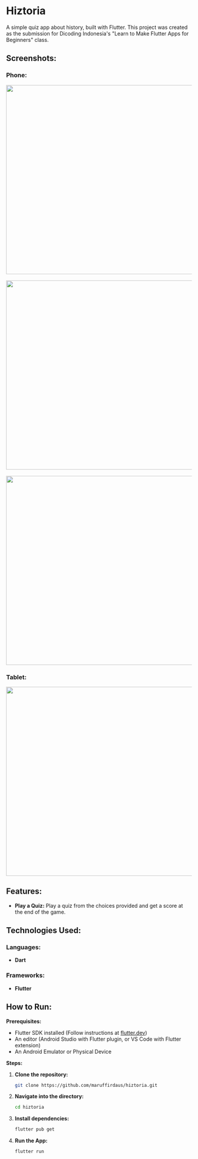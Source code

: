 # Hiztoria

A simple quiz app about history, built with Flutter. This project was created as the submission for Dicoding Indonesia's "Learn to Make Flutter Apps for Beginners" class.

## Screenshots:

### Phone:

<img src="https://github.com/user-attachments/assets/ca3a9063-5150-44d2-8cd0-3da557ff0e4e" height="512px"> &nbsp;
<img src="https://github.com/user-attachments/assets/a95a4ce2-07f2-4eac-aa36-9a4679a5f007" height="512px"> &nbsp;
<img src="https://github.com/user-attachments/assets/3e8bea65-2e0b-4650-b603-7a83c129f8be" height="512px">

### Tablet:

<img src="https://github.com/user-attachments/assets/d091ca5d-3dde-4fab-8919-ed6bb610877a" height="512px">

## Features:

* **Play a Quiz:** Play a quiz from the choices provided and get a score at the end of the game.

## Technologies Used:

### Languages:
* **Dart**

### Frameworks:
* **Flutter**

## How to Run:

**Prerequisites:**

* Flutter SDK installed (Follow instructions at [flutter.dev](https://flutter.dev/docs/get-started/install))
* An editor (Android Studio with Flutter plugin, or VS Code with Flutter extension)
* An Android Emulator or Physical Device

**Steps:**

1.  **Clone the repository:**
    ```bash
    git clone https://github.com/maruffirdaus/hiztoria.git
    ```
2.  **Navigate into the directory:**
    ```bash
    cd hiztoria
    ```
3.  **Install dependencies:**
    ```bash
    flutter pub get
    ```
4.  **Run the App:**
    ```bash
    flutter run
    ```
